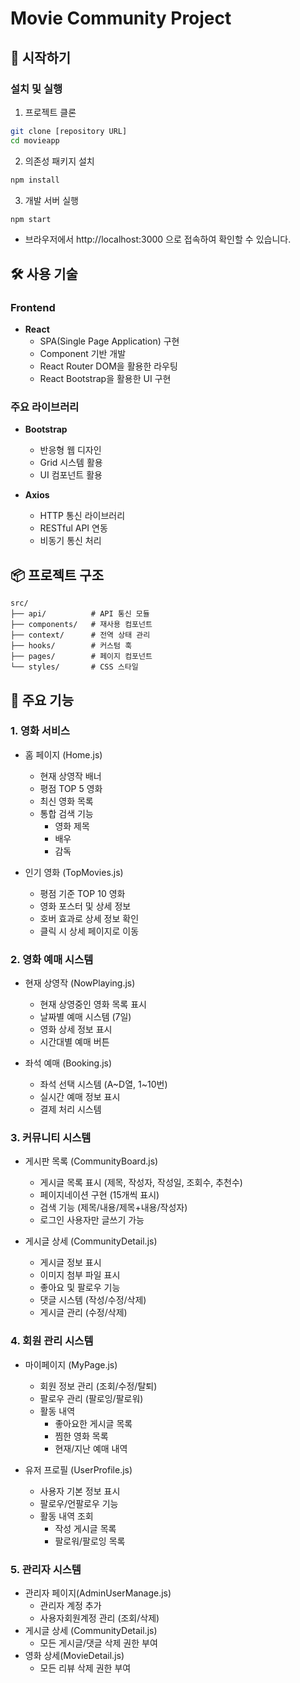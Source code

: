 # Movie Community Project

## 🚀 시작하기

### 설치 및 실행
1. 프로젝트 클론
```bash
git clone [repository URL]
cd movieapp
```

2. 의존성 패키지 설치
```bash
npm install
```

3. 개발 서버 실행
```bash
npm start
```
- 브라우저에서 http://localhost:3000 으로 접속하여 확인할 수 있습니다.

## 🛠 사용 기술

### Frontend
- **React** 
  - SPA(Single Page Application) 구현
  - Component 기반 개발
  - React Router DOM을 활용한 라우팅
  - React Bootstrap을 활용한 UI 구현

### 주요 라이브러리
- **Bootstrap** 
  - 반응형 웹 디자인
  - Grid 시스템 활용
  - UI 컴포넌트 활용

- **Axios**
  - HTTP 통신 라이브러리
  - RESTful API 연동
  - 비동기 통신 처리

## 📦 프로젝트 구조
```
src/
├── api/          # API 통신 모듈
├── components/   # 재사용 컴포넌트
├── context/      # 전역 상태 관리
├── hooks/        # 커스텀 훅
├── pages/        # 페이지 컴포넌트
└── styles/       # CSS 스타일
```

## 🚀 주요 기능

### 1. 영화 서비스
- 홈 페이지 (Home.js)
  - 현재 상영작 배너
  - 평점 TOP 5 영화
  - 최신 영화 목록
  - 통합 검색 기능
    - 영화 제목
    - 배우
    - 감독

- 인기 영화 (TopMovies.js)
  - 평점 기준 TOP 10 영화
  - 영화 포스터 및 상세 정보
  - 호버 효과로 상세 정보 확인
  - 클릭 시 상세 페이지로 이동

### 2. 영화 예매 시스템
- 현재 상영작 (NowPlaying.js)
  - 현재 상영중인 영화 목록 표시
  - 날짜별 예매 시스템 (7일)
  - 영화 상세 정보 표시
  - 시간대별 예매 버튼

- 좌석 예매 (Booking.js)
  - 좌석 선택 시스템 (A~D열, 1~10번)
  - 실시간 예매 정보 표시
  - 결제 처리 시스템

### 3. 커뮤니티 시스템
- 게시판 목록 (CommunityBoard.js)
  - 게시글 목록 표시 (제목, 작성자, 작성일, 조회수, 추천수)
  - 페이지네이션 구현 (15개씩 표시)
  - 검색 기능 (제목/내용/제목+내용/작성자)
  - 로그인 사용자만 글쓰기 가능

- 게시글 상세 (CommunityDetail.js)
  - 게시글 정보 표시
  - 이미지 첨부 파일 표시
  - 좋아요 및 팔로우 기능
  - 댓글 시스템 (작성/수정/삭제)
  - 게시글 관리 (수정/삭제)

### 4. 회원 관리 시스템
- 마이페이지 (MyPage.js)
  - 회원 정보 관리 (조회/수정/탈퇴)
  - 팔로우 관리 (팔로잉/팔로워)
  - 활동 내역
    - 좋아요한 게시글 목록
    - 찜한 영화 목록
    - 현재/지난 예매 내역

- 유저 프로필 (UserProfile.js)
  - 사용자 기본 정보 표시
  - 팔로우/언팔로우 기능
  - 활동 내역 조회
    - 작성 게시글 목록
    - 팔로워/팔로잉 목록

### 5. 관리자 시스템
- 관리자 페이지(AdminUserManage.js)
  - 관리자 계정 추가 
  - 사용자회원계정 관리 (조회/삭제)
- 게시글 상세 (CommunityDetail.js)
  - 모든 게시글/댓글 삭제 권한 부여
- 영화 상세(MovieDetail.js)
  - 모든 리뷰 삭제 권한 부여  


